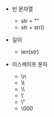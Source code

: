 - 빈 문자열
	- str = ""
	- str = str()

- 길이
	- len(str)

- 이스케이프 문자
	- \\n
	- \\t
	- \\\
	- \\'
	- \\"
	- \\000

